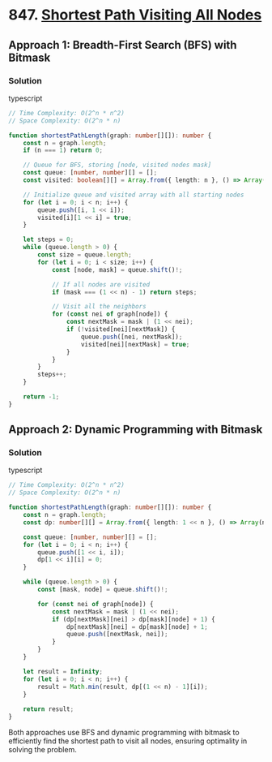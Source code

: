 # 847. [Shortest Path Visiting All Nodes](https://leetcode.com/problems/shortest-path-visiting-all-nodes/)

## Approach 1: Breadth-First Search (BFS) with Bitmask

### Solution
typescript
```typescript
// Time Complexity: O(2^n * n^2)
// Space Complexity: O(2^n * n)

function shortestPathLength(graph: number[][]): number {
    const n = graph.length;
    if (n === 1) return 0;

    // Queue for BFS, storing [node, visited nodes mask]
    const queue: [number, number][] = [];
    const visited: boolean[][] = Array.from({ length: n }, () => Array(1 << n).fill(false));

    // Initialize queue and visited array with all starting nodes
    for (let i = 0; i < n; i++) {
        queue.push([i, 1 << i]);
        visited[i][1 << i] = true;
    }

    let steps = 0;
    while (queue.length > 0) {
        const size = queue.length;
        for (let i = 0; i < size; i++) {
            const [node, mask] = queue.shift()!;

            // If all nodes are visited
            if (mask === (1 << n) - 1) return steps;

            // Visit all the neighbors
            for (const nei of graph[node]) {
                const nextMask = mask | (1 << nei);
                if (!visited[nei][nextMask]) {
                    queue.push([nei, nextMask]);
                    visited[nei][nextMask] = true;
                }
            }
        }
        steps++;
    }

    return -1;
}
```

## Approach 2: Dynamic Programming with Bitmask

### Solution
typescript
```typescript
// Time Complexity: O(2^n * n^2)
// Space Complexity: O(2^n * n)

function shortestPathLength(graph: number[][]): number {
    const n = graph.length;
    const dp: number[][] = Array.from({ length: 1 << n }, () => Array(n).fill(Infinity));

    const queue: [number, number][] = [];
    for (let i = 0; i < n; i++) {
        queue.push([1 << i, i]);
        dp[1 << i][i] = 0;
    }

    while (queue.length > 0) {
        const [mask, node] = queue.shift()!;

        for (const nei of graph[node]) {
            const nextMask = mask | (1 << nei);
            if (dp[nextMask][nei] > dp[mask][node] + 1) {
                dp[nextMask][nei] = dp[mask][node] + 1;
                queue.push([nextMask, nei]);
            }
        }
    }

    let result = Infinity;
    for (let i = 0; i < n; i++) {
        result = Math.min(result, dp[(1 << n) - 1][i]);
    }
    
    return result;
}
```

Both approaches use BFS and dynamic programming with bitmask to efficiently find the shortest path to visit all nodes, ensuring optimality in solving the problem.

